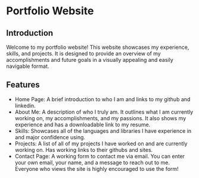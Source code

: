 # Portfolio Website

## Introduction

Welcome to my portfolio website! This website showcases my experience, skills, and projects. It is designed to provide an overview of my accomplishments and future goals in a visually appealing and easily navigable format.

## Features
* Home Page: A brief introduction to who I am and links to my github and linkedin.
* About Me: A description of who I truly am. It outlines what I am currently working on, my accomplishments, and my passions. It also shows my experience and has a downloadable link to my resume.
* Skills: Showcases all of the languages and libraries I have experience in and major confidence using.
* Projects: A list of all of my projects I have worked on and are currently working on. Has working links to their githubs and sites.
* Contact Page: A working form to contact me via email. You can enter your own email, your name, and a message to reach out to me. Everyone who views the site is highly encouraged to use the form!


